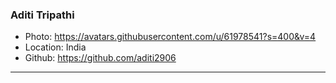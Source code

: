 ### Aditi Tripathi

- Photo: https://avatars.githubusercontent.com/u/61978541?s=400&v=4
- Location: India
- Github: https://github.com/aditi2906

***
